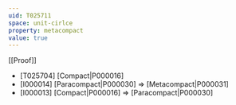 ```yaml
---
uid: T025711
space: unit-cirlce
property: metacompact
value: true
---
```

[[Proof]]

* [T025704] [Compact|P000016]
* [I000014] [Paracompact|P000030] => [Metacompact|P000031]
* [I000013] [Compact|P000016] => [Paracompact|P000030]

